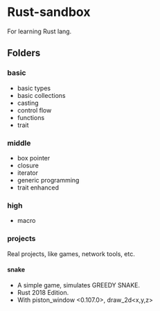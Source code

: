 # Rust-sandbox
For learning Rust lang.

## Folders
### basic
* basic types
* basic collections
* casting
* control flow
* functions
* trait

### middle
* box pointer
* closure
* iterator
* generic programming
* trait enhanced

### high
* macro

### projects
Real projects, like games, network tools, etc.

#### snake

* A simple game, simulates GREEDY SNAKE.
* Rust 2018 Edition.
* With piston_window <0.107.0>, draw_2d<x,y,z>
